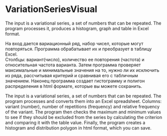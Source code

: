# VariationSeriesVisual
The input is a variational series, a set of numbers that can be repeated. The program processes it, produces a histogram, graph and table in Excel format.

На вход дается вариационный ряд, набор чисел, которые могут повторяться. Программа обрабатывает их и преобразует в таблицу Excel.  
Столбцы: вариант(число), количество ее повторения (частота) и относительная частота варианта. 
Затем программа проверяет максимальные и минимальные значения на то, нужно ли их исключить из ряда, рассчитывая критерий и сравнивая его с табличным значением. 
Наконец программа создает гистограмму и полигон распределения в html формате, которые вы можете сохранить.

The input is a variational series, a set of numbers that can be repeated. The program processes and converts them into an Excel spreadsheet.
Columns: variant (number), number of repetitions (frequency) and relative frequency of the variant. 
The program then checks the maximum and minimum values to see if they should be excluded from the series by calculating the criterion
and comparing it with the table value.
Finally, the program creates a histogram and distribution polygon in html format, which you can save.
